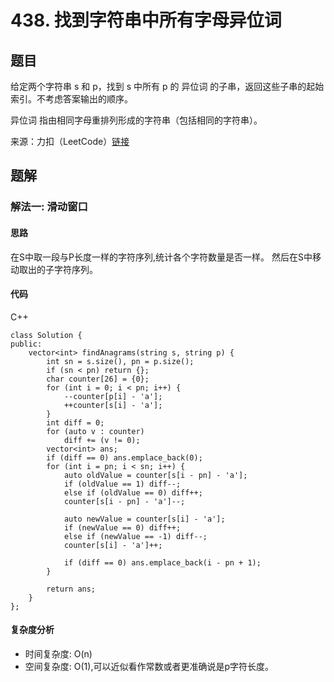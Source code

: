 # 438. 找到字符串中所有字母异位词

## 题目
给定两个字符串 s 和 p，找到 s 中所有 p 的 异位词 的子串，返回这些子串的起始索引。不考虑答案输出的顺序。

异位词 指由相同字母重排列形成的字符串（包括相同的字符串）。

来源：力扣（LeetCode）[链接](https://leetcode.cn/problems/find-all-anagrams-in-a-string)

## 题解
### 解法一: 滑动窗口
#### 思路
在S中取一段与P长度一样的字符序列,统计各个字符数量是否一样。
然后在S中移动取出的子字符序列。

#### 代码
C++
```
class Solution {
public:
    vector<int> findAnagrams(string s, string p) {
        int sn = s.size(), pn = p.size();
        if (sn < pn) return {};
        char counter[26] = {0};
        for (int i = 0; i < pn; i++) {
            --counter[p[i] - 'a'];
            ++counter[s[i] - 'a'];
        }
        int diff = 0;
        for (auto v : counter)
            diff += (v != 0);
        vector<int> ans;
        if (diff == 0) ans.emplace_back(0);
        for (int i = pn; i < sn; i++) {
            auto oldValue = counter[s[i - pn] - 'a'];
            if (oldValue == 1) diff--;
            else if (oldValue == 0) diff++;
            counter[s[i - pn] - 'a']--;

            auto newValue = counter[s[i] - 'a'];
            if (newValue == 0) diff++;
            else if (newValue == -1) diff--;
            counter[s[i] - 'a']++;

            if (diff == 0) ans.emplace_back(i - pn + 1);
        }

        return ans;
    }
};
```

#### 复杂度分析
* 时间复杂度: O(n)
* 空间复杂度: O(1),可以近似看作常数或者更准确说是p字符长度。